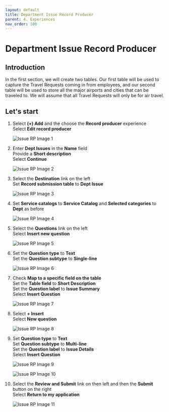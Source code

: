 ```yaml
---
layout: default
title: Department Issue Record Producer
parent: 4. Experiences
nav_order: 100
---
```


# Department Issue Record Producer

## Introduction

In the first section, we will create two tables. Our first table will be used to capture the Travel Requests coming in from employees, and our second table will be used to store all the major airports and cities that can be traveled to. We will assume that all Travel Requests will only be for air travel.

## Let's start

1. Select **(+) Add** and the choose the **Record producer** experience\
    Select **Edit record producer**

    ![Issue RP Image 1](/docs/exercise_4_experiences/images/issrp_1.png)

2. Enter **Dept Issues** in the **Name** field\
    Provide a **Short description**\
    Select **Continue**

    ![Issue RP Image 2](/docs/exercise_4_experiences/images/issrp_2.png)

3. Select the **Destination** link on the left\
    Set **Record submission table** to **Dept Issue**

    ![Issue RP Image 3](/docs/exercise_4_experiences/images/issrp_3.png)

4. Set **Service catalogs** to **Service Catalog** and **Selected categories** to **Dept** as before

    ![Issue RP Image 4](/docs/exercise_4_experiences/images/issrp_4.png)

5. Select the **Questions** link on the left\
    Select **Insert new question**

    ![Issue RP Image 5](/docs/exercise_4_experiences/images/issrp_5.png)

6. Set the **Question type** to **Text**\
    Set the **Question subtype** to **Single-line**

    ![Issue RP Image 6](/docs/exercise_4_experiences/images/issrp_6.png)

7. Check **Map to a specific field on the table**\
    Set the **Table field** to **Short Description**\
    Set the **Question label** to **Issue Summary**\
    Select **Insert Question**

    ![Issue RP Image 7](/docs/exercise_4_experiences/images/issrp_7.png)

8. Select **+ Insert**\
    Select **New question**

    ![Issue RP Image 8](/docs/exercise_4_experiences/images/issrp_8.png)

9. Set **Question type** to **Text**\
    Set **Question subtype** to **Multi-line**\
    Set the **Question label** to **Issue Details**\
    Select **Insert Question**

    ![Issue RP Image 9](/docs/exercise_4_experiences/images/issrp_9.png)

    ![Issue RP Image 10](/docs/exercise_4_experiences/images/issrp_10.png)

10. Select the **Review and Submit** link on then left and then the **Submit** button on the right\
    Select **Return to my application**

    ![Issue RP Image 11](/docs/exercise_4_experiences/images/issrp_11.png)